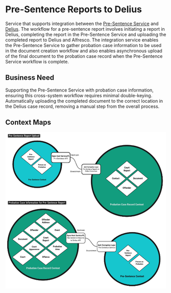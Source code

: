 # Pre-Sentence Reports to Delius

Service that supports integration between the [Pre-Sentence Service](https://github.com/ministryofjustice/pre-sentence-service)
and [Delius](https://github.com/ministryofjustice/delius). The workflow for a
pre-sentence report involves initiating a report in Delius, completing the
report in the Pre-Sentence Service and uploading the completed report to
Delius and Alfresco. The integration service enables the Pre-Sentence Service
to gather probation case information to be used in the document creation
workflow and also enables asynchronous upload of the final document to the
probation case record when the Pre-Sentence Service workflow is complete.

## Business Need

Supporting the Pre-Sentence Service with probation case information, ensuring
this cross-system workflow requires minimal double-keying. Automatically
uploading the completed document to the correct location in the Delius case
record, removing a manual step from the overall process.

## Context Maps

![Context Maps](./tech-docs/source/img/pre-sentence-reports-to-delius-context-maps.png)
